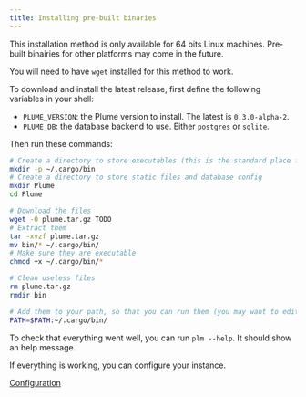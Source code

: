 ```yaml
---
title: Installing pre-built binaries
---
```


This installation method is only available for 64 bits Linux machines. Pre-built binairies
for other platforms may come in the future.

You will need to have `wget` installed for this method to work.

To download and install the latest release, first define the following variables in your shell:

- `PLUME_VERSION`: the Plume version to install. The latest is `0.3.0-alpha-2`.
- `PLUME_DB`: the database backend to use. Either `postgres` or `sqlite`.

Then run these commands:

```bash
# Create a directory to store executables (this is the standard place for Rust binaries)
mkdir -p ~/.cargo/bin
# Create a directory to store static files and database config
mkdir Plume
cd Plume

# Download the files
wget -O plume.tar.gz TODO
# Extract them
tar -xvzf plume.tar.gz
mv bin/* ~/.cargo/bin/
# Make sure they are executable
chmod +x ~/.cargo/bin/*

# Clean useless files
rm plume.tar.gz
rmdir bin

# Add them to your path, so that you can run them (you may want to edit your ~/.bashrc too)
PATH=$PATH:~/.cargo/bin/
```

To check that everything went well, you can run `plm --help`. It should show an help message.

If everything is working, you can configure your instance.

<a class="action" href="/installation/config">Configuration</a>
